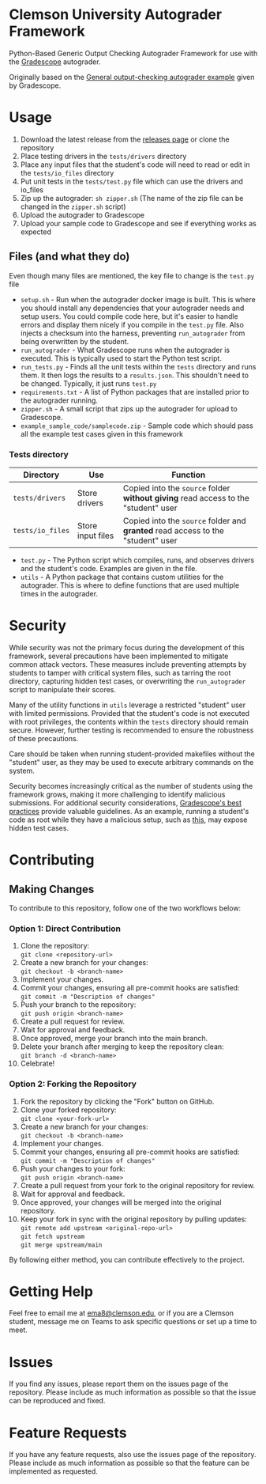 # Clemson University Autograder Framework 

Python-Based Generic Output Checking Autograder Framework for use with the 
[Gradescope](https://gradescope.com) autograder.

Originally based on the 
[General output-checking autograder example](https://gradescope-autograders.readthedocs.io/en/latest/diff_general/)
given by Gradescope.

# Usage
1. Download the latest release from the [releases page](https://github.com/Elan456/cu-autograder-framework/releases) 
or clone the repository
2. Place testing drivers in the `tests/drivers` directory
3. Place any input files that the student's code will need to read or edit in the `tests/io_files` directory
4. Put unit tests in the `tests/test.py` file which can use the drivers and io_files
5. Zip up the autograder: `sh zipper.sh` (The name of the zip file can be changed in the `zipper.sh` script)
6. Upload the autograder to Gradescope
7. Upload your sample code to Gradescope and see if everything works as expected

## Files (and what they do)

Even though many files are mentioned, the key file to change is the `test.py` file

* `setup.sh` - Run when the autograder docker image is built. This is where
  you should install any dependencies that your autograder needs and setup 
  users. You could compile code here, but it's easier to handle errors and 
  display them nicely if you compile in the `test.py` file. Also injects a
  checksum into the harness, preventing `run_autograder` from being overwritten
  by the student.  
* `run_autograder` - What Gradescope runs when the autograder is executed.
  This is typically used to start the Python test script.
* `run_tests.py` - Finds all the unit tests within the `tests` directory
  and runs them. It then logs the results to a `results.json`. 
  This shouldn't need to be changed. Typically, it just runs `test.py`
* `requirements.txt` - A list of Python packages that are installed
prior to the autograder running.
* `zipper.sh` - A small script that zips up the autograder for upload to 
  Gradescope.
* `example_sample_code/samplecode.zip` - Sample code which should pass
all the example test cases given in this framework

### Tests directory


| Directory        | Use                      | Function                                                                         |
|------------------|--------------------------|----------------------------------------------------------------------------------|
| `tests/drivers`  | Store drivers | Copied into the `source` folder **without giving** read access to the "student" user      |
| `tests/io_files` | Store input files        | Copied into the `source` folder and **granted** read access to the "student" user      |

* `test.py` - The Python script which compiles, runs, and observes drivers and
  the student's code. Examples are given in the file.
* `utils` - A Python package that contains custom utilities for the autograder.
  This is where to define functions that are used multiple times in the autograder.


# Security

While security was not the primary focus during the development of this framework, several precautions have been implemented to mitigate common attack vectors. These measures include preventing attempts by students to tamper with critical system files, such as tarring the root directory, capturing hidden test cases, or overwriting the `run_autograder` script to manipulate their scores.

Many of the utility functions in `utils` leverage a restricted "student" user with limited permissions. Provided that the student's code is not executed with root privileges, the contents within the `tests` directory should remain secure. However, further testing is recommended to ensure the robustness of these precautions.

Care should be taken when running student-provided makefiles without the "student" user, as they may be used to execute arbitrary commands on the system.

Security becomes increasingly critical as the number of students using the framework grows, making it more challenging to identify malicious submissions. For additional security considerations, [Gradescope's best practices](https://gradescope-autograders.readthedocs.io/en/latest/best_practices/) provide valuable guidelines. As an example, running a student's code as root while they have a malicious setup, such as [this](https://www.reddit.com/r/csMajors/comments/rlkf55/if_your_school_uses_gradescope_autograder_hidden/), may expose hidden test cases. 

# Contributing

## Making Changes

To contribute to this repository, follow one of the two workflows below:

### Option 1: Direct Contribution
1. Clone the repository:  
   `git clone <repository-url>`
2. Create a new branch for your changes:  
   `git checkout -b <branch-name>`
3. Implement your changes.
4. Commit your changes, ensuring all pre-commit hooks are satisfied:  
   `git commit -m "Description of changes"`
5. Push your branch to the repository:  
   `git push origin <branch-name>`
6. Create a pull request for review.
7. Wait for approval and feedback.
8. Once approved, merge your branch into the main branch.
9. Delete your branch after merging to keep the repository clean:  
   `git branch -d <branch-name>`
10. Celebrate!

### Option 2: Forking the Repository
1. Fork the repository by clicking the "Fork" button on GitHub.
2. Clone your forked repository:  
   `git clone <your-fork-url>`
3. Create a new branch for your changes:  
   `git checkout -b <branch-name>`
4. Implement your changes.
5. Commit your changes, ensuring all pre-commit hooks are satisfied:  
   `git commit -m "Description of changes"`
6. Push your changes to your fork:  
   `git push origin <branch-name>`
7. Create a pull request from your fork to the original repository for review.
8. Wait for approval and feedback.
9. Once approved, your changes will be merged into the original repository.
10. Keep your fork in sync with the original repository by pulling updates:  
   `git remote add upstream <original-repo-url>`  
   `git fetch upstream`  
   `git merge upstream/main`

By following either method, you can contribute effectively to the project.

# Getting Help 
Feel free to email me at [ema8@clemson.edu](mailto:ema8@clemson.edu), or if you are a Clemson student,
message me on Teams to ask specific questions or set up a time to meet.

# Issues
If you find any issues, please report them on the issues page
of the repository. Please include as much information as possible
so that the issue can be reproduced and fixed.

# Feature Requests
If you have any feature requests, also use the issues
page of the repository. Please include as much information as possible
so that the feature can be implemented as requested.

